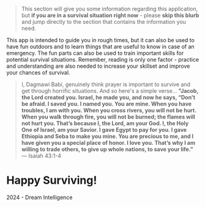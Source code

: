 > This section will give you some information regarding this application, but **if you are in a survival situation right now** - please **skip this blurb** and jump directly to the section that contains the information you need.

This app is intended to guide you in rough times, but it can also be used to have fun outdoors and to learn things that are useful to know in case of an emergency. The fun parts can also be used to train important skills for potential survival situations. Remember, reading is only one factor - practice and understanding are also needed to increase your skillset and improve your chances of survival.

> I, Dagmawi Babi, genuinely think prayer is important to survive and get through horrific situations. And so here's a simple verse...
**"Jacob, the Lord created you. Israel, he made you, and now he says, “Don’t be afraid. I saved you. I named you. You are mine. When you have troubles, I am with you. When you cross rivers, you will not be hurt. When you walk through fire, you will not be burned; the flames will not hurt you. That’s because I, the Lord, am your God. I, the Holy One of Israel, am your Savior. I gave Egypt to pay for you. I gave Ethiopia and Seba to make you mine. You are precious to me, and I have given you a special place of honor. I love you. That’s why I am willing to trade others, to give up whole nations, to save your life."** — Isaiah 43:1-4

# Happy Surviving!

2024 - Dream Intelligence